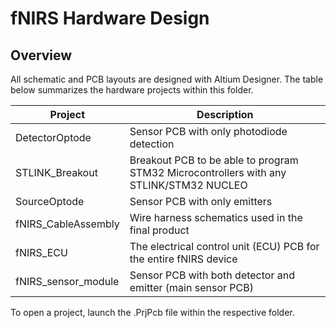 # fNIRS Hardware Design

## Overview

All schematic and PCB layouts are designed with Altium Designer. The table below summarizes the hardware projects within this folder.

| Project  | Description |
|----------|----------|
| DetectorOptode    | Sensor PCB with only photodiode detection |
| STLINK_Breakout    | Breakout PCB to be able to program STM32 Microcontrollers with any STLINK/STM32 NUCLEO |
| SourceOptode    | Sensor PCB with only emitters |
| fNIRS_CableAssembly    | Wire harness schematics used in the final product |
| fNIRS_ECU    | The electrical control unit (ECU) PCB for the entire fNIRS device |
| fNIRS_sensor_module    | Sensor PCB with both detector and emitter (main sensor PCB) |

To open a project, launch the .PrjPcb file within the respective folder.


